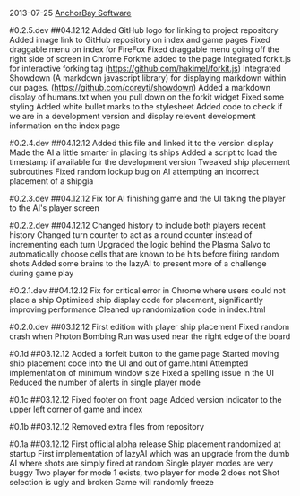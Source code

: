 2013-07-25 [AnchorBay Software](hello@anchorbaysoftware.com)

#0.2.5.dev
##04.12.12
Added GitHub logo for linking to project repository
Added image link to GitHub repository on index and game pages
Fixed draggable menu on index for FireFox
Fixed draggable menu going off the right side of screen in Chrome
Forkme added to the page
Integrated forkit.js for interactive forking tag (https://github.com/hakimel/forkit.js)
Integrated Showdown (A markdown javascript library) for displaying markdown within our pages. (https://github.com/coreyti/showdown)
Added a markdown display of humans.txt when you pull down on the forkit widget
Fixed some styling
Added white bullet marks to the stylesheet
Added code to check if we are in a development version and display relevent development information on the index page

#0.2.4.dev
##04.12.12
Added this file and linked it to the version display
Made the AI a little smarter in placing its ships
Added a script to load the timestamp if available for the development version
Tweaked ship placement subroutines
Fixed random lockup bug on AI attempting an incorrect placement of a shipgia

#0.2.3.dev
##04.12.12
Fix for AI finishing game and the UI taking the player to the AI's player screen

#0.2.2.dev
##04.12.12
Changed history to include both players recent history
Changed turn counter to act as a round counter instead of incrementing each turn
Upgraded the logic behind the Plasma Salvo to automatically choose cells that are known to be hits before firing random shots
Added some brains to the lazyAI to present more of a challenge during game play

#0.2.1.dev
##04.12.12
Fix for critical error in Chrome where users could not place a ship
Optimized ship display code for placement, significantly improving performance
Cleaned up randomization code in index.html

#0.2.0.dev
##03.12.12
First edition with player ship placement
Fixed random crash when Photon Bombing Run was used near the right edge of the board

#0.1d
##03.12.12
Added a forfeit button to the game page
Started moving ship placement code into the UI and out of game.html
Attempted implementation of minimum window size
Fixed a spelling issue in the UI
Reduced the number of alerts in single player mode

#0.1c
##03.12.12
Fixed footer on front page
Added version indicator to the upper left corner of game and index

#0.1b
##03.12.12
Removed extra files from repository

#0.1a
##03.12.12
First official alpha release
Ship placement randomized at startup
First implementation of lazyAI which was an upgrade from the dumb AI where shots are simply fired at random
Single player modes are very buggy
Two player for mode 1 exists, two player for mode 2 does not
Shot selection is ugly and broken
Game will randomly freeze
